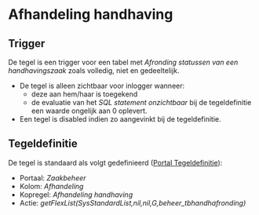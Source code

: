 # Afhandeling handhaving

## Trigger

De tegel is een trigger voor een tabel met _Afronding statussen van een handhavingszaak_ zoals volledig, niet en gedeeltelijk.

- De tegel is alleen zichtbaar voor inlogger wanneer:
  - deze aan hem/haar is toegekend
  - de evaluatie van het _SQL statement onzichtbaar_ bij de tegeldefinitie een waarde ongelijk aan 0 oplevert.
- Een tegel is disabled indien zo aangevinkt bij de tegeldefinitie.

## Tegeldefinitie

De tegel is standaard als volgt gedefinieerd ([Portal Tegeldefinitie](/docs/instellen_inrichten/portaldefinitie/portal_tegel.md)):

- Portaal: _Zaakbeheer_
- Kolom: _Afhandeling_
- Kopregel: _Afhandeling handhaving_
- Actie: _getFlexList(SysStandardList,nil,nil,G,beheer_tbhandhafronding)_

